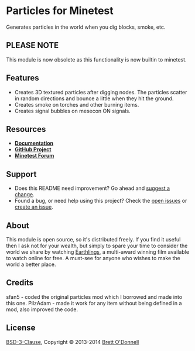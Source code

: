 # Particles for Minetest

Generates particles in the world when you dig blocks, smoke, etc.

## PLEASE NOTE

This module is now obsolete as this functionality is now builtin to minetest.

## Features

- Creates 3D textured particles after digging nodes. The particles scatter in random directions and bounce a little when they hit the ground.
- Creates smoke on torches and other burning items.
- Creates signal bubbles on mesecon ON signals.

## Resources

- **[Documentation](http://cornernote.github.io/minetest-particles)**
- **[GitHub Project](https://github.com/cornernote/minetest-particles)**
- **[Minetest Forum](https://forum.minetest.net/viewtopic.php?id=3082)**

## Support

- Does this README need improvement?  Go ahead and [suggest a change](https://github.com/cornernote/minetest-particles/edit/master/README.md).
- Found a bug, or need help using this project?  Check the [open issues](https://github.com/cornernote/minetest-particles/issues) or [create an issue](https://github.com/cornernote/minetest-particles/issues/new).

## About

This module is open source, so it's distributed freely. If you find it useful then I ask not for your wealth, but simply to spare your time to consider the world we share by watching [Earthlings](http://earthlings.com/), a multi-award winning film available to watch online for free. A must-see for anyone who wishes to make the world a better place.

## Credits

sfan5 - coded the original particles mod which I borrowed and made into this one.
PilzAdam - made it work for any item without being defined in a mod, also improved the code.

## License

[BSD-3-Clause](https://raw.github.com/cornernote/minetest-particles/master/LICENSE), Copyright © 2013-2014 [Brett O'Donnell](http://cornernote.github.io/)

